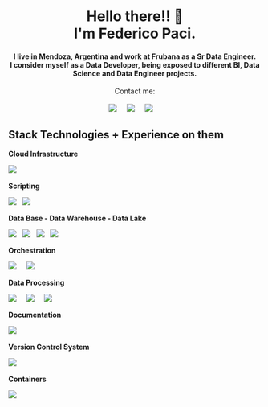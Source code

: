 
<h1 align='center'>Hello there!! 👋<br /> I'm Federico Paci.</h1>
 
<h4 align='center'>
  I live in Mendoza, Argentina and work at <b>Frubana</b> as a Sr Data Engineer.<br /> I consider myself as a Data Developer, being exposed to different BI, Data Science and Data Engineer projects.<br />
</h4>


<p align='center'>
    Contact me:<br /><br/>
    <a href="https://www.linkedin.com/in/fpaci"><img src="https://img.shields.io/badge/linkedin-%230A66C2?style=for-the-badge&logo=linkedin&logoColor=white" /></a>&nbsp;&nbsp;&nbsp;&nbsp;
    <a href="mailto%3Afmpaci88%40gmail.com"><img src="https://img.shields.io/badge/gmail-%23EA4335?style=for-the-badge&logo=gmail&logoColor=white" /></a>&nbsp;&nbsp;&nbsp;&nbsp;
    <a href="https://fmpaci.github.io"><img src="https://img.shields.io/badge/Read_My_CV-1185424995313270876?style=for-the-badge&logo=readdotcv" /></a>&nbsp;&nbsp;&nbsp;&nbsp;
</p>



## Stack Technologies + Experience on them

**Cloud Infrastructure**
<p align='left'>
    <a href="https://aws.amazon.com/"><img src="https://img.shields.io/badge/(AWS)_Amazon_Web_Services-%2B2-blue?style=for-the-badge&logo=amazonaws&logoColor=%23232F3E&labelColor=%23E6E6E6" /></a>&nbsp;&nbsp;&nbsp;&nbsp;
</p>


**Scripting**
<p align='left'>
    <a href="https://es.wikipedia.org/wiki/SQL"><img src="https://img.shields.io/badge/SQL-%2B12-blue?style=for-the-badge&logo=adminer&logoColor=%234053D6&labelColor=%23E6E6E6"/></a>&nbsp;&nbsp;
    <a href="https://www.python.org/"><img src="https://img.shields.io/badge/python-%2B3-blue?style=for-the-badge&logo=python&labelColor=%23E6E6E6" /></a>&nbsp;&nbsp 
</p>

**Data Base - Data Warehouse - Data Lake**
<p align='left'>
    <a href=""><img src="https://img.shields.io/badge/SQL%20Server-%2B7-blue?style=for-the-badge&logo=microsoftsqlserver&logoColor=%23CC2927&labelColor=E6E6E6"/></a>&nbsp;&nbsp;
    <a href="https://teradata.com"><img src="https://img.shields.io/badge/teradata-%2B4-blue?style=for-the-badge&logo=teradata&logoColor=%23F37440&labelColor=E6E6E6" /></a>&nbsp;&nbsp
    <a href="https://www.postgresql.org/"><img src="https://img.shields.io/badge/PostgreSQL-%2B3-blue?style=for-the-badge&logo=postgresql&logoColor=4169E1&labelColor=E6E6E6" /></a>&nbsp&nbsp;
    <a href="https://aws.amazon.com/redshift/"><img src="https://img.shields.io/badge/Redshift-%2B2-blue?style=for-the-badge&logo=amazonredshift&logoColor=8C4FFF&labelColor=E6E6E6" /></a>&nbsp;&nbsp
</p>

**Orchestration**
<p align='left'>
    <a href="https://airflow.apache.org/"><img src="https://img.shields.io/badge/Airflow-%2B2-blue?style=for-the-badge&logo=apacheairflow&logoColor=%23017CEE&labelColor=%23E6E6E6" /></a>&nbsp;&nbsp;&nbsp;&nbsp;
    <a href="https://www.informatica.com/platform/powercenter-cloud-modernization.html"><img src="https://img.shields.io/badge/(IPC)Informatica_Power_Center-%2B1-blue?style=for-the-badge&logo=informatica&logoColor=%23FF4D00&labelColor=%23E6E6E6"/></a>&nbsp;&nbsp;
</p>


**Data Processing**
<p align='left'>
  <a href="https://spark.apache.org/docs/latest/api/python/"><img src="https://img.shields.io/badge/Glue-%2B2-blue?style=for-the-badge&logo=amazonaws&logoColor=%23232F3E&labelColor=%23E6E6E6" /></a>&nbsp;&nbsp;&nbsp;&nbsp;
  <a href="https://pandas.pydata.org/"><img src="https://img.shields.io/badge/Pandas-%2B2-blue?style=for-the-badge&logo=pandas&logoColor=%23150458&labelColor=%23E6E6E6" /></a>&nbsp;&nbsp;&nbsp;&nbsp;
  <a href="https://spark.apache.org/docs/latest/api/python/"><img src="https://img.shields.io/badge/Pyspark-%2B2-blue?style=for-the-badge&logo=apachespark&logoColor=%23E25A1C&labelColor=%23E6E6E6" /></a>&nbsp;&nbsp;&nbsp;&nbsp;
</p>



**Documentation**
<p align='left'>
  <a href="https://www.docker.com/"><img src="https://img.shields.io/badge/Confluence-%2B3-blue?style=for-the-badge&logo=confluence&logoColor=%23172B4D&labelColor=%23E6E6E6" /></a>&nbsp;&nbsp;&nbsp;&nbsp;
  <a href=""><img src=""/></a>&nbsp;&nbsp;
</p>


**Version Control System**
<p align='left'>
    <a href="https://git-scm.com/"><img src="https://img.shields.io/badge/GIT-%2B5-blue?style=for-the-badge&logo=git&logoColor=%23F05032&labelColor=%23E6E6E6"/></a>&nbsp;&nbsp;
</p>

**Containers**
<p align='left'>
  <a href="https://www.docker.com/"><img src="https://img.shields.io/badge/Docker-%2B1-blue?style=for-the-badge&logo=docker&logoColor=%232496ED&labelColor=%23E6E6E6" /></a>&nbsp;&nbsp;&nbsp;&nbsp;
</p>

